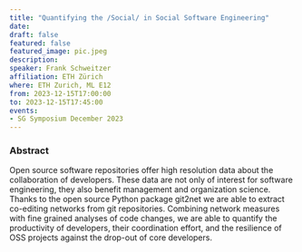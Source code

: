 ```yaml
---
title: "Quantifying the /Social/ in Social Software Engineering"
date:
draft: false
featured: false
featured_image: pic.jpeg
description:
speaker: Frank Schweitzer
affiliation: ETH Zürich
where: ETH Zurich, ML E12
from: 2023-12-15T17:00:00
to: 2023-12-15T17:45:00
events:
- SG Symposium December 2023
---
```


### Abstract

Open source software repositories offer high resolution data about the collaboration of developers. These data are not only of interest for software engineering, they also benefit management and organization science. Thanks to the open source Python package git2net
we are able to extract co-editing networks from git repositories. Combining network measures with fine grained analyses of code changes, we are able to quantify the productivity of developers, their coordination effort, and the resilience of OSS projects against the drop-out of core developers. 
